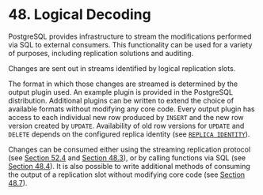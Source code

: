 # 48. Logical Decoding

PostgreSQL provides infrastructure to stream the modifications performed via SQL to external consumers. This functionality can be used for a variety of purposes, including replication solutions and auditing.

Changes are sent out in streams identified by logical replication slots.

The format in which those changes are streamed is determined by the output plugin used. An example plugin is provided in the PostgreSQL distribution. Additional plugins can be written to extend the choice of available formats without modifying any core code. Every output plugin has access to each individual new row produced by `INSERT` and the new row version created by `UPDATE`. Availability of old row versions for `UPDATE` and `DELETE` depends on the configured replica identity \(see [`REPLICA IDENTITY`](https://www.postgresql.org/docs/10/static/sql-altertable.html#SQL-CREATETABLE-REPLICA-IDENTITY)\).

Changes can be consumed either using the streaming replication protocol \(see [Section 52.4](https://www.postgresql.org/docs/10/static/protocol-replication.html) and [Section 48.3](https://www.postgresql.org/docs/10/static/logicaldecoding-walsender.html)\), or by calling functions via SQL \(see [Section 48.4](https://www.postgresql.org/docs/10/static/logicaldecoding-sql.html)\). It is also possible to write additional methods of consuming the output of a replication slot without modifying core code \(see [Section 48.7](https://www.postgresql.org/docs/10/static/logicaldecoding-writer.html)\).

